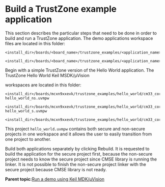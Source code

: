 # Build a TrustZone example application 

This section describes the particular steps that need to be done in order to build and run a TrustZone application. The demo applications workspace files are located in this folder:

```
<install_dir>/boards/<board_name>/trustzone_examples/<application_name>/<core_type>/iar/<application_name>_ns/iar
```

```
<install_dir>/boards/<board_name>/trustzone_examples/<application_name>/<core_type>/iar/<application_name>_s/mdk
```

Begin with a simple TrustZone version of the Hello World application. The TrustZone Hello World Keil MSDK/μVision

workspaces are located in this folder:

```
<install_dir>/boards/mcxn9xxevk/trustzone_examples/hello_world/cm33_core0/hello_world_ns/mdk/
hello_world_ns.uvmpw
```

```
<install_dir>/boards/mcxn9xxevk/trustzone_examples/hello_world/cm33_core0/hello_world_s/mdk/
hello_world_s.uvmpw
```

```
<install_dir>/boards/mcxn9xxevk/trustzone_examples/hello_world/cm33_core0/hello_world_s/mdk/hello_world.uvmpw
```

This project `hello_world.uvmpw` contains both secure and non-secure projects in one workspace and it allows the user to easily transition from one project to another.

Build both applications separately by clicking Rebuild. It is requested to build the application for the secure project first, because the non-secure project needs to know the secure project since CMSE library is running the linker. It is not possible to finish the non-secure project linker with the secure project because CMSE library is not ready.

**Parent topic:**[Run a demo using Keil MDK/μVision](../topics/keil_run_a_demo_application.md)

